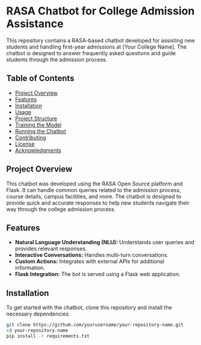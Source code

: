 # RASA Chatbot for College Admission Assistance

This repository contains a RASA-based chatbot developed for assisting new students and handling first-year admissions at [Your College Name]. The chatbot is designed to answer frequently asked questions and guide students through the admission process.

## Table of Contents
- [Project Overview](#project-overview)
- [Features](#features)
- [Installation](#installation)
- [Usage](#usage)
- [Project Structure](#project-structure)
- [Training the Model](#training-the-model)
- [Running the Chatbot](#running-the-chatbot)
- [Contributing](#contributing)
- [License](#license)
- [Acknowledgments](#acknowledgments)

## Project Overview

This chatbot was developed using the RASA Open Source platform and Flask. It can handle common queries related to the admission process, course details, campus facilities, and more. The chatbot is designed to provide quick and accurate responses to help new students navigate their way through the college admission process.

## Features
- **Natural Language Understanding (NLU):** Understands user queries and provides relevant responses.
- **Interactive Conversations:** Handles multi-turn conversations.
- **Custom Actions:** Integrates with external APIs for additional information.
- **Flask Integration:** The bot is served using a Flask web application.

## Installation

To get started with the chatbot, clone this repository and install the necessary dependencies.

```bash
git clone https://github.com/yourusername/your-repository-name.git
cd your-repository-name
pip install -r requirements.txt
